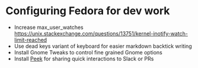 # Configuring Fedora for dev work


* Increase max_user_watches https://unix.stackexchange.com/questions/13751/kernel-inotify-watch-limit-reached
* Use dead keys variant of keyboard for easier markdown backtick writing
* Install Gnome Tweaks to control fine grained Gnome options
* Install [Peek](https://github.com/phw/peek) for sharing quick interactions to Slack or PRs
